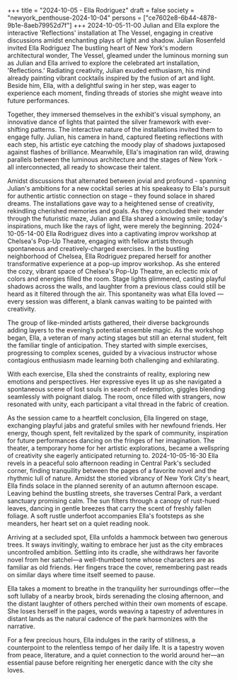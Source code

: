 +++
title = "2024-10-05 - Ella Rodriguez"
draft = false
society = "newyork_penthouse-2024-10-04"
persons = ["ce7602e8-6b44-4878-9b1e-8aeb79952d7f"]
+++
2024-10-05-11-00
Julian and Ella explore the interactive 'Reflections' installation at The Vessel, engaging in creative discussions amidst enchanting plays of light and shadow.
Julian Rosenfeld invited Ella Rodriguez
The bustling heart of New York's modern architectural wonder, The Vessel, gleamed under the luminous morning sun as Julian and Ella arrived to explore the celebrated art installation, 'Reflections.' Radiating creativity, Julian exuded enthusiasm, his mind already painting vibrant cocktails inspired by the fusion of art and light. Beside him, Ella, with a delightful swing in her step, was eager to experience each moment, finding threads of stories she might weave into future performances.

Together, they immersed themselves in the exhibit's visual symphony, an innovative dance of lights that painted the silver framework with ever-shifting patterns. The interactive nature of the installations invited them to engage fully. Julian, his camera in hand, captured fleeting reflections with each step, his artistic eye catching the moody play of shadows juxtaposed against flashes of brilliance. Meanwhile, Ella's imagination ran wild, drawing parallels between the luminous architecture and the stages of New York - all interconnected, all ready to showcase their talent.

Amidst discussions that alternated between jovial and profound - spanning Julian's ambitions for a new cocktail series at his speakeasy to Ella's pursuit for authentic artistic connection on stage – they found solace in shared dreams. The installations gave way to a heightened sense of creativity, rekindling cherished memories and goals. As they concluded their wander through the futuristic maze, Julian and Ella shared a knowing smile; today's inspirations, much like the rays of light, were merely the beginning.
2024-10-05-14-00
Ella Rodriguez dives into a captivating improv workshop at Chelsea's Pop-Up Theatre, engaging with fellow artists through spontaneous and creatively-charged exercises.
In the bustling neighborhood of Chelsea, Ella Rodriguez prepared herself for another transformative experience at a pop-up improv workshop. As she entered the cozy, vibrant space of Chelsea's Pop-Up Theatre, an eclectic mix of colors and energies filled the room. Stage lights glimmered, casting playful shadows across the walls, and laughter from a previous class could still be heard as it filtered through the air. This spontaneity was what Ella loved — every session was different, a blank canvas waiting to be painted with creativity.

The group of like-minded artists gathered, their diverse backgrounds adding layers to the evening’s potential ensemble magic. As the workshop began, Ella, a veteran of many acting stages but still an eternal student, felt the familiar tingle of anticipation. They started with simple exercises, progressing to complex scenes, guided by a vivacious instructor whose contagious enthusiasm made learning both challenging and exhilarating.

With each exercise, Ella shed the constraints of reality, exploring new emotions and perspectives. Her expressive eyes lit up as she navigated a spontaneous scene of lost souls in search of redemption, giggles blending seamlessly with poignant dialog. The room, once filled with strangers, now resonated with unity, each participant a vital thread in the fabric of creation.

As the session came to a heartfelt conclusion, Ella lingered on stage, exchanging playful jabs and grateful smiles with her newfound friends. Her energy, though spent, felt revitalized by the spark of community, inspiration for future performances dancing on the fringes of her imagination. The theater, a temporary home for her artistic explorations, became a wellspring of creativity she eagerly anticipated returning to.
2024-10-05-16-30
Ella revels in a peaceful solo afternoon reading in Central Park's secluded corner, finding tranquility between the pages of a favorite novel and the rhythmic lull of nature.
Amidst the storied vibrancy of New York City's heart, Ella finds solace in the planned serenity of an autumn afternoon escape. Leaving behind the bustling streets, she traverses Central Park, a verdant sanctuary promising calm. The sun filters through a canopy of rust-hued leaves, dancing in gentle breezes that carry the scent of freshly fallen foliage. A soft rustle underfoot accompanies Ella's footsteps as she meanders, her heart set on a quiet reading nook.

Arriving at a secluded spot, Ella unfolds a hammock between two generous trees. It sways invitingly, waiting to embrace her just as the city embraces uncontrolled ambition. Settling into its cradle, she withdraws her favorite novel from her satchel—a well-thumbed tome whose characters are as familiar as old friends. Her fingers trace the cover, remembering past reads on similar days where time itself seemed to pause.

Ella takes a moment to breathe in the tranquility her surroundings offer—the soft lullaby of a nearby brook, birds serenading the closing afternoon, and the distant laughter of others perched within their own moments of escape. She loses herself in the pages, words weaving a tapestry of adventures in distant lands as the natural cadence of the park harmonizes with the narrative.

For a few precious hours, Ella indulges in the rarity of stillness, a counterpoint to the relentless tempo of her daily life. It is a tapestry woven from peace, literature, and a quiet connection to the world around her—an essential pause before reigniting her energetic dance with the city she loves.
